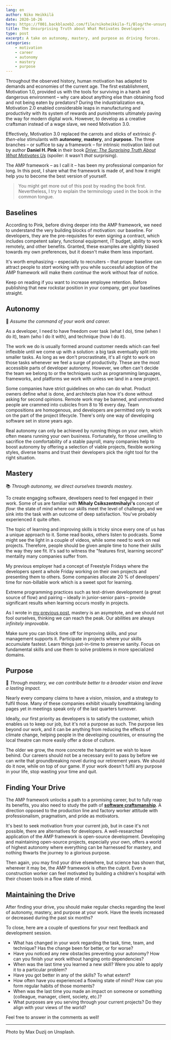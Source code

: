 ```yaml
---
lang: en
author: Niko Heikkilä
date: 2020-10-26
hero: https://f001.backblazeb2.com/file/nikoheikkila-fi/Blog/the-unsurprising-truth-about-what-motivates-developers.jpg
title: The Unsurprising Truth about What Motivates Developers
type: post
excerpt: A take on autonomy, mastery, and purpose as driving forces.
categories:
    - motivation
    - career
    - autonomy
    - mastery
    - purpose
---
```


Throughout the observed history, human motivation has adapted to demands and economies of the current age. The first establishment, Motivation 1.0, provided us with the tools for surviving in a harsh and dangerous environment – why care about anything else than obtaining food and not being eaten by predators? During the industrialization era, Motivation 2.0 enabled considerable leaps in manufacturing and productivity with its system of rewards and punishments ultimately paving the way for modern digital work. However, to develop as a creative craftsman instead of a wage slave, we need Motivation 3.0.

Effectively, Motivation 3.0 replaced the carrots and sticks of extrinsic _if-then-else_ stimulants with **autonomy**, **mastery**, and **purpose.** The three branches – or suffice to say a framework – for intrinsic motivation laid out by author **Daniel H. Pink** in their book _[Drive: The Surprising Truth About What Motivates Us](https://www.danpink.com/books/drive/)_ (spoiler: it wasn't _that_ surprising).

The AMP framework – as I call it – has been my professional companion for long. In this post, I share what the framework is made of, and how it might help you to become the best version of yourself.

> You might get more out of this post by reading the book first. Nevertheless, I try to explain the terminology used in the book in the common tongue.

## Baselines

According to Pink, before diving deeper into the AMP framework, we need to understand the very building blocks of motivation: our baseline. For developers, they are the pre-requisites for even signing a contract, which includes competent salary, functional equipment, IT budget, ability to work remotely, and other benefits. Granted, these examples are slightly biased towards my own preferences, but it doesn't make them less important.

It's worth emphasizing – especially to recruiters – that proper baseline can attract people to _start_ working with you while successful adoption of the AMP framework will make them _continue_ the work without fear of notice.

Keep on reading if you want to increase employee retention. Before publishing that new rockstar position in your company, get your baselines straight.

## Autonomy

🧠 _Assume the command of your work and career._

As a developer, I need to have freedom over task (what I do), time (when I do it), team (who I do it with), and technique (how I do it).

The work we do is usually formed around customer needs which can feel inflexible until we come up with a solution: a big task eventually split into smaller tasks. As long as we don't procrastinate, it's all right to work on those tasks whenever we feel a surge of productivity. These are the most accessible parts of developer autonomy. However, we often can't decide the team we belong to or the techniques such as programming languages, frameworks, and platforms we work with unless we land in a new project.

Some companies have strict guidelines on who can do what. Product owners define what is done, and architects plan how it's done without asking for second opinions. Remote work may be banned, and unmotivated people are crammed into cubicles from 8 to 16 every day. Team compositions are homogenous, and developers are permitted only to work on the part of the project lifecycle. There's only one way of developing software set in stone years ago.

Real autonomy can only be achieved by running things on your own, which often means running your own business. Fortunately, for those unwilling to sacrifice the comfortability of a stable payroll, many companies help to boost autonomy by offering a selection of viable projects, flexible working styles, diverse teams and trust their developers pick the right tool for the right situation.

## Mastery

📚 _Through autonomy, we direct ourselves towards mastery._

To create engaging software, developers need to feel engaged in their work. Some of us are familiar with **Mihaly Csikszentmihalyi's** concept of _flow_: the state of mind where our skills meet the level of challenge, and we sink into the task with an outcome of deep satisfaction. You've probably experienced it quite often.

The topic of learning and improving skills is tricky since every one of us has a unique approach to it. Some read books, others listen to podcasts. Some might see the light in a couple of videos, while some need to work on real projects. Therefore, people should be given ample time to hone their skills the way they see fit. It's sad to witness the "features first, learning second" mentality many companies suffer from.

My previous employer had a concept of Freestyle Fridays where the developers spent a whole Friday working on their own projects and presenting them to others. Some companies allocate 20 % of developers' time for non-billable work which is a sweet spot for learning.

Extreme programming practices such as test-driven development (a great source of flow) and pairing – ideally in junior-senior pairs – provide significant results when learning occurs mostly in projects.

As I wrote in [my previous post](https://nikoheikkila.fi/blog/fight-the-inner-impostor-with-just-in-time-learning/), mastery is an asymptote, and we should not fool ourselves, thinking we can reach the peak. Our abilities are always _infinitely improvable_.

Make sure you can block time off for improving skills, and your management supports it. Participate in projects where your skills accumulate fastest. Learn things just-in-time to preserve sanity. Focus on fundamental skills and use them to solve problems in more specialized domains.

## Purpose

📣 _Through mastery, we can contribute better to a broader vision and leave a lasting impact._

Nearly every company claims to have a vision, mission, and a strategy to fulfil those. Many of these companies exhibit visually breathtaking landing pages yet in meetings speak only of the last quarters turnover.

Ideally, our first priority as developers is to satisfy the customer, which enables us to keep our job, but it's not a purpose as such. The purpose lies beyond our work, and it can be anything from reducing the effects of climate change, helping people in the developing countries, or ensuring the local theatre can more easily offer a dose of culture.

The older we grow, the more concrete the handprint we wish to leave behind. Our careers should not be a necessary evil to pass by before we can write that groundbreaking novel during our retirement years. We should do it now, while on top of our game. If your work doesn't fulfil any purpose in your life, stop wasting your time and quit.

## Finding Your Drive

The AMP framework unlocks a path to a promising career, but to fully reap its benefits, you also need to study the path of [**software craftsmanship**](https://nikoheikkila.fi/blog/death-of-the-production-line-and-factory-workers-attitude/). A direction opposed to the production line and factory worker attitude with professionalism, pragmatism, and pride as motivators.

It's best to seek motivation from your current job, but in case it's not possible, there are alternatives for developers. A well-researched application of the AMP framework is open-source development. Developing and maintaining open-source projects, especially your own, offers a world of highest autonomy where everything can be harnessed for mastery, and nothing thwarts the journey to a glorious purpose.

Then again, you may find your drive elsewhere, but science has shown that, wherever it may be, the AMP framework is often the culprit. Even a construction worker can feel motivated by building a children's hospital with their chosen tools in a flow state of mind.

## Maintaining the Drive

After finding your drive, you should make regular checks regarding the level of autonomy, mastery, and purpose at your work. Have the levels increased or decreased during the past six months?

To close, here are a couple of questions for your next feedback and development session.

-   What has changed in your work regarding the task, time, team, and technique? Has the change been for better, or for worse?
-   Have you noticed any new obstacles preventing your autonomy? How can you finish your work without hanging onto dependencies?
-   When was the last time you learned a new skill? Were you able to apply it to a particular problem?
-   Have you got better in any of the skills? To what extent?
-   How often have you experienced a flowing state of mind? How can you form regular habits of those moments?
-   When was the last time you made an impact on someone or something (colleague, manager, client, society, etc.)?
-   What purposes are you serving through your current projects? Do they align with your views of the world?

Feel free to answer in the comments as well!

---

Photo by Max Duzij on Unsplash.
